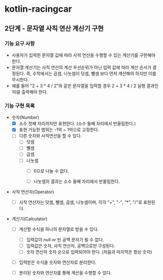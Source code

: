 # kotlin-racingcar

## 2단계 - 문자열 사칙 연산 계산기 구현

### 기능 요구 사항

- 사용자가 입력한 문자열 값에 따라 사칙 연산을 수행할 수 있는 계산기를 구현해야 한다.
- 문자열 계산기는 사칙 연산의 계산 우선순위가 아닌 입력 값에 따라 계산 순서가 결정된다. 즉, 수학에서는 곱셈, 나눗셈이 덧셈, 뺄셈 보다 먼저 계산해야 하지만 이를 무시한다.
- 예를 들어 "2 + 3 * 4 / 2"와 같은 문자열을 입력할 경우 2 + 3 * 4 / 2 실행 결과인 10을 출력해야 한다.

### 기능 구현 목록

- 숫자(Number)
    - [x] 소수 첫째 자리까지만 표현한다. (소수 둘째 자리에서 반올림한다.)
    - [x] 표현 가능한 범위는 -1억 ~ 1억으로 고정한다.
    - [ ] 다른 숫자와 사칙연산을 할 수 있다.
        - [ ] 덧셈
        - [ ] 뺄셈
        - [ ] 곱셈
        - [ ] 나눗셈
            - [ ] 0으로 나눌 수 없다.
            - [ ] 나눗셈의 결과는 소수 둘째 자리에서 반올림한다.


- 사칙 연산자(Operator)
    - [ ] 사칙 연산자는 덧셈, 뺄셈, 곱셈, 나눗셈이며, 각각 "+", "-", "*", "/"로 표현된다.


- 계산기(Calculator)
    - [ ] 계산할 수식을 하나의 문자열로 받을 수 있다.
        - [ ] 입력값이 null or 빈 공백 문자가 될 수 없다.
        - [ ] 입력값은 숫자, 사칙 연산자, 공백으로만 구성된다.
        - [ ] 숫자 연산자 숫자 순으로 입력되어야 한다. (처음과 마지막은 항상 숫자)
    - [ ] 입력받은 수식을 숫자와 연산자로 분리한다.
    - [ ] 분리된 숫자와 연산자를 통해 계산을 수행할 수 있다.
    
    
